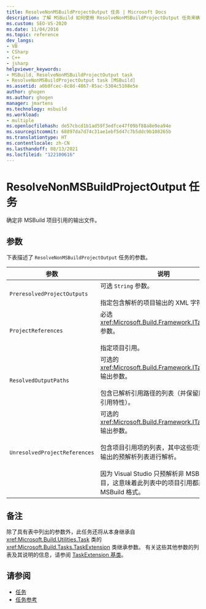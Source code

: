 ```yaml
---
title: ResolveNonMSBuildProjectOutput 任务 | Microsoft Docs
description: 了解 MSBuild 如何使用 ResolveNonMSBuildProjectOutput 任务来确定非 MSBuild 项目引用的输出文件。
ms.custom: SEO-VS-2020
ms.date: 11/04/2016
ms.topic: reference
dev_langs:
- VB
- CSharp
- C++
- jsharp
helpviewer_keywords:
- MSBuild, ResolveNonMSBuildProjectOutput task
- ResolveNonMSBuildProjectOutput task [MSBuild]
ms.assetid: a0b8fcec-8c8d-4867-85ac-5304c5108e5e
author: ghogen
ms.author: ghogen
manager: jmartens
ms.technology: msbuild
ms.workload:
- multiple
ms.openlocfilehash: de57cbcd1b1ad59f3edfce47f09bf88a8e9ea94e
ms.sourcegitcommit: 68897da7d74c31ae1ebf5d47c7b5ddc9b108265b
ms.translationtype: HT
ms.contentlocale: zh-CN
ms.lasthandoff: 08/13/2021
ms.locfileid: "122100616"
---
```

# <a name="resolvenonmsbuildprojectoutput-task"></a>ResolveNonMSBuildProjectOutput 任务

确定非 MSBuild 项目引用的输出文件。

## <a name="parameters"></a>参数

 下表描述了 `ResolveNonMSBuildProjectOutput` 任务的参数。

|参数|说明|
|---------------|-----------------|
|`PreresolvedProjectOutputs`|可选 `String` 参数。<br /><br /> 指定包含解析的项目输出的 XML 字符串。|
|`ProjectReferences`|必选 <xref:Microsoft.Build.Framework.ITaskItem>`[]` 参数。<br /><br /> 指定项目引用。|
|`ResolvedOutputPaths`|可选的 <xref:Microsoft.Build.Framework.ITaskItem>`[]` 输出参数。<br /><br /> 包含已解析引用路径的列表（并保留原始项目引用特性）。|
|`UnresolvedProjectReferences`|可选的 <xref:Microsoft.Build.Framework.ITaskItem>`[]` 输出参数。<br /><br /> 包含项目引用项的列表，其中这些项无法使用输出的预解析列表进行解析。<br /><br /> 因为 Visual Studio 只预解析非 MSBuild 项目，这意味着此列表中的项目引用都采用 MSBuild 格式。|

## <a name="remarks"></a>备注

 除了具有表中列出的参数外，此任务还将从本身继承自 <xref:Microsoft.Build.Utilities.Task> 类的 <xref:Microsoft.Build.Tasks.TaskExtension> 类继承参数。 有关这些其他参数的列表及其说明的信息，请参阅 [TaskExtension 基类](../msbuild/taskextension-base-class.md)。

## <a name="see-also"></a>请参阅

- [任务](../msbuild/msbuild-tasks.md)
- [任务参考](../msbuild/msbuild-task-reference.md)